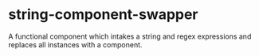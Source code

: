 # string-component-swapper
A functional component which intakes a string and regex expressions and replaces all instances with a component.
